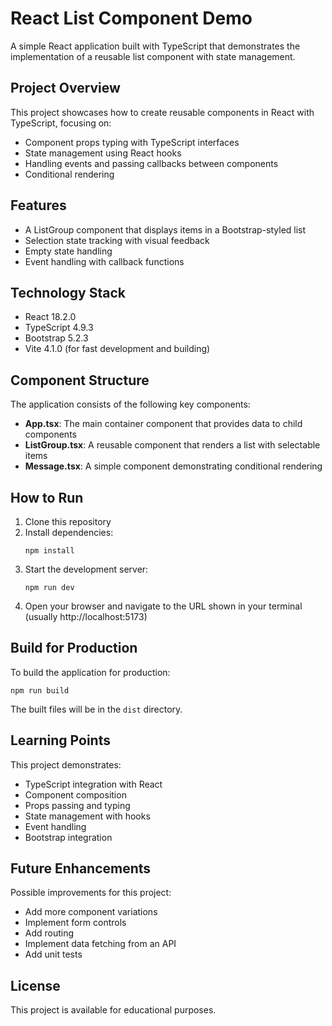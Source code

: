 # React List Component Demo

A simple React application built with TypeScript that demonstrates the implementation of a reusable list component with state management.

## Project Overview

This project showcases how to create reusable components in React with TypeScript, focusing on:

- Component props typing with TypeScript interfaces
- State management using React hooks
- Handling events and passing callbacks between components
- Conditional rendering

## Features

- A ListGroup component that displays items in a Bootstrap-styled list
- Selection state tracking with visual feedback
- Empty state handling
- Event handling with callback functions

## Technology Stack

- React 18.2.0
- TypeScript 4.9.3
- Bootstrap 5.2.3
- Vite 4.1.0 (for fast development and building)

## Component Structure

The application consists of the following key components:

- **App.tsx**: The main container component that provides data to child components
- **ListGroup.tsx**: A reusable component that renders a list with selectable items
- **Message.tsx**: A simple component demonstrating conditional rendering

## How to Run

1. Clone this repository
2. Install dependencies:
   ```
   npm install
   ```
3. Start the development server:
   ```
   npm run dev
   ```
4. Open your browser and navigate to the URL shown in your terminal (usually http://localhost:5173)

## Build for Production

To build the application for production:

```
npm run build
```

The built files will be in the `dist` directory.

## Learning Points

This project demonstrates:

- TypeScript integration with React
- Component composition
- Props passing and typing
- State management with hooks
- Event handling
- Bootstrap integration

## Future Enhancements

Possible improvements for this project:

- Add more component variations
- Implement form controls
- Add routing
- Implement data fetching from an API
- Add unit tests

## License

This project is available for educational purposes.
